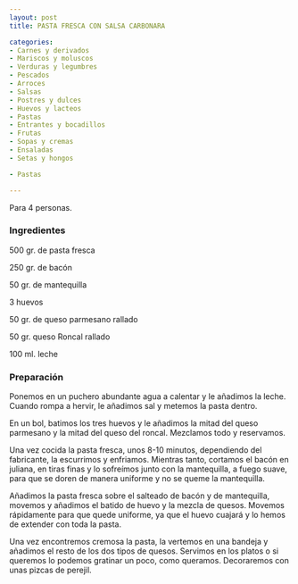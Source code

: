 ```yaml
---
layout: post
title: PASTA FRESCA CON SALSA CARBONARA

categories:
- Carnes y derivados
- Mariscos y moluscos
- Verduras y legumbres
- Pescados
- Arroces
- Salsas
- Postres y dulces
- Huevos y lacteos
- Pastas
- Entrantes y bocadillos
- Frutas
- Sopas y cremas
- Ensaladas
- Setas y hongos

- Pastas

---
```


Para 4 personas.

<h3>Ingredientes</h3>

500 gr. de pasta fresca

250 gr. de bacón

50 gr. de mantequilla

3 huevos

50 gr. de queso parmesano rallado

50 gr. queso Roncal rallado

100 ml. leche

<h3>Preparación</h3>

Ponemos en un puchero abundante agua a calentar y le añadimos la leche. Cuando rompa a hervir, le añadimos sal y metemos la pasta dentro.

En un bol, batimos los tres huevos y le añadimos la mitad del queso parmesano y la mitad del queso del roncal. Mezclamos todo y reservamos.

Una vez cocida la pasta fresca, unos 8-10 minutos, dependiendo del fabricante, la escurrimos y enfriamos. Mientras tanto, cortamos el bacón en juliana, en tiras finas y lo sofreímos junto con la mantequilla, a fuego suave, para que se doren de manera uniforme y no se queme la mantequilla.

Añadimos la pasta fresca sobre el salteado de bacón y de mantequilla, movemos y añadimos el batido de huevo y la mezcla de quesos. Movemos rápidamente para que quede uniforme, ya que el huevo cuajará y lo hemos de extender con toda la pasta.

Una vez encontremos cremosa la pasta, la vertemos en una bandeja y añadimos el resto de los dos tipos de quesos. Servimos en los platos o si queremos lo podemos gratinar un poco, como queramos. Decoraremos con unas pizcas de perejil.

